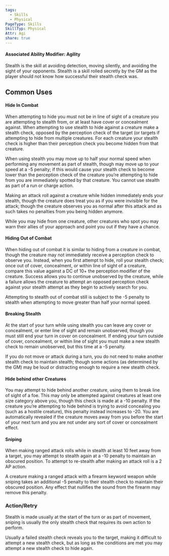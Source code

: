 ```yaml
---
tags:
  - Skills
  - Physical
PageType: Skills
SkillTyp: Physical
Attr: Agi
share: true
---
```


#### Associated Ability Modifier: Agility
Stealth is the skill at avoiding detection, moving silently, and avoiding the sight of your opponents. Stealth is a skill rolled secretly by the GM as the player should not know how successful their stealth check was.
## Common Uses

#### Hide In Combat

When attempting to hide you must not be in line of sight of a creature you are attempting to stealth from, or at least have cover or concealment against. When attempting to use stealth to hide against a creature make a stealth check, opposed by the perception check of the target (or targets if attempting to hide from multiple creatures. For each creature your stealth check is higher than their perception check you become hidden from that creature.

When using stealth you may move up to half your normal speed when performing any movement as part of stealth, though may move up to your speed at a -5 penalty; if this would cause your stealth check to become lower than the perception check of the creature you’re attempting to hide from you are immediately spotted by that creature. You cannot use stealth as part of a run or charge action.

Making an attack roll against a creature while hidden immediately ends your stealth, though the creature does treat you as if you were invisible for the attack; though the creature observes you as normal after this attack and as such takes no penalties from you being hidden anymore.

While you may hide from one creature, other creatures who spot you may warn their allies of your approach and point you out if they have a chance.

#### Hiding Out of Combat

When hiding out of combat it is similar to hiding from a creature in combat, though the creature may not immediately receive a perception check to observe you. Instead, when you first attempt to hide, roll your stealth check; once out of cover, concealment, or within line of sight of a creature, compare this value against a DC of 10+ the perception modifier of the creature. Success allows you to continue unobserved by the creature, while a failure allows the creature to attempt an opposed perception check against your stealth attempt as they begin to actively search for you.

Attempting to stealth out of combat still is subject to the -5 penalty to stealth when attempting to move greater than half your normal speed.

#### Breaking Stealth

At the start of your turn while using stealth you can leave any cover or concealment, or enter line of sight and remain unobserved, though you must still end your turn in cover on concealment. If ending your turn outside of cover, concealment, or within line of sight you must make a new stealth check to remain unobserved, but this time at a -5 penalty.

If you do not move or attack during a turn, you do not need to make another stealth check to maintain stealth; though some actions (as determined by the GM) may be loud or distracting enough to require a new stealth check.

#### Hide behind other Creatures

You may attempt to hide behind another creature, using them to break line of sight of a foe. This may only be attempted against creatures at least one size category above you, though this check is made at a -10 penalty. If the creature you’re attempting to hide behind is trying to avoid concealing you (such as a hostile creature), this penalty instead increases to -20. You are automatically revealed if the creature moves away from you before the start of your next turn and you are not under any sort of cover or concealment effect.

#### Sniping

When making ranged attack rolls while in stealth at least 10 feet away from a target, you may attempt to stealth again at a -10 penalty to maintain an obscured position. To attempt to re-stealth after making an attack roll is a 2 AP action.

A creature making a ranged attack with a firearm keyword weapon while sniping takes an additional -5 penalty to their stealth check to maintain their obscured position. Any effect that nullifies the sound from the firearm may remove this penalty.

### Action/Retry

Stealth is made usually at the start of the turn or as part of movement, sniping is usually the only stealth check that requires its own action to perform.

Usually a failed stealth check reveals you to the target, making it difficult to attempt a new stealth check, but as long as the conditions are met you may attempt a new stealth check to hide again.
